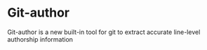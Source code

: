 Git-author
==========

Git-author is a new built-in tool for git to extract accurate line-level authorship information
